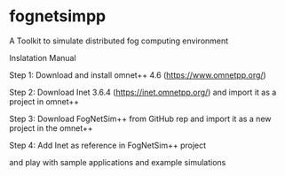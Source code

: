 # fognetsimpp
A Toolkit to simulate distributed fog computing environment 

Inslatation Manual

Step 1: Download and install omnet++ 4.6 (https://www.omnetpp.org/)

Step 2: Download Inet 3.6.4 (https://inet.omnetpp.org/) and import it as a project in omnet++

Step 3: Download FogNetSim++ from GitHub rep and import it as a new project in the omnet++

Step 4: Add Inet as reference in FogNetSim++ project

and play with sample applications and example simulations
